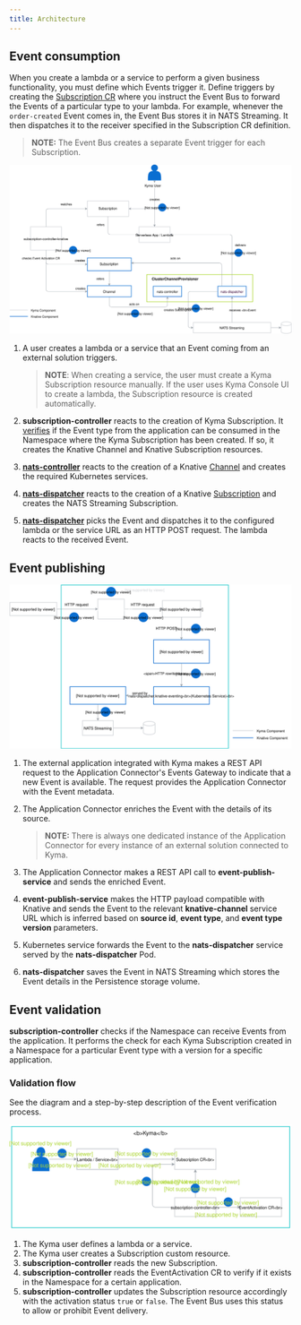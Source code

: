 ```yaml
---
title: Architecture
---
```


## Event consumption

When you create a lambda or a service to perform a given business functionality, you must define which Events trigger it. Define triggers by creating the [Subscription CR](/components/event-bus/#custom-resource-subscription) where you instruct the Event Bus to forward the Events of a particular type to your lambda.
For example, whenever the `order-created` Event comes in, the Event Bus stores it in NATS Streaming. It then dispatches it to the receiver specified in the Subscription CR definition.

> **NOTE:** The Event Bus creates a separate Event trigger for each Subscription.

![Configure and Consume Events](./assets/configure-consume-events.svg)

1. A user creates a lambda or a service that an Event coming from an external solution triggers.

    >**NOTE**: When creating a service, the user must create a Kyma Subscription resource manually. If the user uses Kyma Console UI to create a lambda, the Subscription resource is created automatically.
    
2. **subscription-controller** reacts to the creation of Kyma Subscription. It [verifies](#event-validation) if the Event type from the application can be consumed in the Namespace where the Kyma Subscription has been created.  If so, it creates the Knative Channel and Knative Subscription resources.
3. [**nats-controller**](https://github.com/knative/eventing-contrib/tree/master/natss/pkg/reconciler/controller) reacts to the creation of a Knative [Channel](https://github.com/knative/eventing/blob/release-0.6/config/300-channel.yaml) and creates the required Kubernetes services.
4. [**nats-dispatcher**](https://github.com/knative/eventing-contrib/tree/master/natss/pkg/dispatcher) reacts to the creation of a Knative [Subscription](https://github.com/knative/eventing/blob/release-0.6/config/300-subscription.yaml) and creates the NATS Streaming Subscription.
5. [**nats-dispatcher**](https://github.com/knative/eventing-contrib/tree/master/natss/pkg/dispatcher) picks the Event and dispatches it to the configured lambda or the service URL as an HTTP POST request. The lambda reacts to the received Event.

## Event publishing

![Publish Events](./assets/publish-events.svg)

1. The external application integrated with Kyma makes a REST API request to the Application Connector's Events Gateway to indicate that a new Event is available. The request provides the Application Connector with the Event metadata.
2. The Application Connector enriches the Event with the details of its source.

    > **NOTE:** There is always one dedicated instance of the Application Connector for every instance of an external solution connected to Kyma.

3. The Application Connector makes a REST API call to **event-publish-service** and sends the enriched Event.
4. **event-publish-service** makes the HTTP payload compatible with Knative and sends the Event to the relevant **knative-channel** service URL which is inferred based on **source id**, **event type**, and **event type version** parameters.
5. Kubernetes service forwards the Event to the **nats-dispatcher** service served by the **nats-dispatcher** Pod.
6. **nats-dispatcher** saves the Event in NATS Streaming which stores the Event details in the Persistence storage volume.



## Event validation

 **subscription-controller** checks if the Namespace can receive Events from the application. It performs the check for each Kyma Subscription created in a Namespace for a particular Event type with a version for a specific application.

### Validation flow

See the diagram and a step-by-step description of the Event verification process.

![Event validation process](./assets/event-validation.svg)

1. The Kyma user defines a lambda or a service.
2. The Kyma user creates a Subscription custom resource.
3. **subscription-controller** reads the new Subscription.
4. **subscription-controller** reads the EventActivation CR to verify if it exists in the Namespace for a certain application.
5. **subscription-controller** updates the Subscription resource accordingly with the activation status `true` or `false`. The Event Bus uses this status to allow or prohibit Event delivery.
